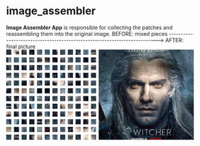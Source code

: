 # image_assembler
**Image Assembler App** is responsible for collecting the patches and reassembling them into the original image.
BEFORE: mixed pieces -------------------------------------------------------------------------> AFTER: final picture
![image_assembler Logo](images/demo_pic.jpg)
